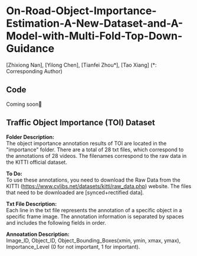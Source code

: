 # On-Road-Object-Importance-Estimation-A-New-Dataset-and-A-Model-with-Multi-Fold-Top-Down-Guidance
[Zhixiong Nan], [Yilong Chen], [Tianfei Zhou*], [Tao Xiang]
(*: Corresponding Author)

## Code
Coming soon🚀

## Traffic Object Importance (TOI) Dataset
**Folder Description:** <br>
The object importance annotation results of TOI are located in the "importance" folder. There are a total of 28 txt files, which correspond to the annotations of 28 videos. The filenames correspond to the raw data in the KITTI official dataset.

**To Do:** <br>
To use these annotations, you need to download the Raw Data from the KITTI (https://www.cvlibs.net/datasets/kitti/raw_data.php) website. The files that need to be downloaded are [synced+rectified data].

**Txt File Description:** <br>
Each line in the txt file represents the annotation of a specific object in a specific frame image. The annotation information is separated by spaces and includes the following fields in order.

**Annoatation Description:** <br>
Image_ID, Object_ID, Object_Bounding_Boxes(xmin, ymin, xmax, ymax), Importance_Level (0 for not important, 1 for important).
